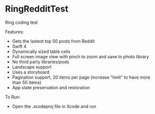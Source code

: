 # RingRedditTest
Ring coding test

Features:
- Gets the lastest top 50 posts from Reddit
- Swift 4
- Dynamically sized table cells
- Full screen image view with pinch to zoom and save to photo library
- No third party libraries/pods
- Landscape support
- Uses a storyboard
- Pagination support, 20 items per page (increase "limit" to have more than 50 items)
- App state preservation and restoration

To Run:
- Open the .xcodeproj file in Xcode and run
